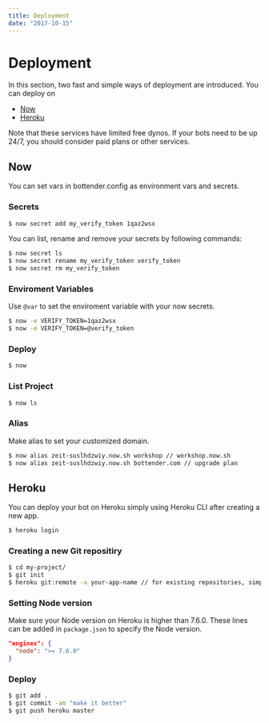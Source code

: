 ```yaml
---
title: Deployment
date: "2017-10-15"
---
```


# Deployment

In this section, two fast and simple ways of deployment are introduced. You can deploy on
- [Now](https://zeit.co/now)
- [Heroku](https://www.heroku.com/home)

Note that these services have limited free dynos. If your bots need to be up 24/7, you should consider paid plans or other services.

## Now

You can set vars in bottender.config as environment vars and secrets.

### Secrets

```sh
$ now secret add my_verify_token 1qaz2wsx
```
You can list, rename and remove your secrets by following commands:
```sh
$ now secret ls
$ now secret rename my_verify_token verify_token
$ now secret rm my_verify_token
```

### Enviroment Variables

Use `@var` to set the enviroment variable with your now secrets.
```sh
$ now -e VERIFY_TOKEN=1qaz2wsx
$ now -e VERIFY_TOKEN=@verify_token
```

### Deploy

```sh
$ now
```

### List Project

```sh
$ now ls
```

### Alias

Make alias to set your customized domain.
```sh
$ now alias zeit-suslhdzwiy.now.sh workshop // workshop.now.sh
$ now alias zeit-suslhdzwiy.now.sh bottender.com // upgrade plan
```

## Heroku

You can deploy your bot on Heroku simply using Heroku CLI after creating a new app.
```sh
$ heroku login
```

### Creating a new Git repositiry

```sh
$ cd my-project/
$ git init
$ heroku git:remote -a your-app-name // for existing repositories, simply add heroku remote
```

### Setting Node version

Make sure your Node version on Heroku is higher than 7.6.0. These lines can be added in `package.json` to specify the Node version.
```json
"engines": {
  "node": ">= 7.6.0"
}
```

### Deploy

```sh
$ git add .
$ git commit -am "make it better"
$ git push heroku master
```
